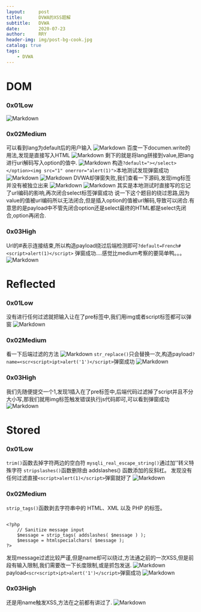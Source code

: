 ```yaml
---
layout:     post
title:      DVWA的XSS题解
subtitle:   DVWA
date:       2020-07-23
author:     RRY
header-img: img/post-bg-cook.jpg
catalog: true
tags:
    - DVWA
---
```

# DOM
### 0x01Low
![Markdown](http://i1.fuimg.com/723602/517b08829b5c5cd8.png)

### 0x02Medium
可以看到lang为default后的用户输入
![Markdown](http://i1.fuimg.com/723602/4a4a7caad93be041.png)
百度一下documen.write的用法,发现是直接写入HTML
![Markdown](http://i1.fuimg.com/723602/0c973c01a9f5dfbd.png)
剩下的就是将lang拼接到value,把lang进行uri解码写入option的值中.
![Markdown](http://i1.fuimg.com/723602/f42952dca1cc4b2b.png)
构造`?default="></select></option><img src="1" onerror="alert(1)">`本地测试发现弹窗成功
![Markdown](http://i1.fuimg.com/723602/4e2688a0b0868498.png)
![Markdown](http://i1.fuimg.com/723602/b8cc8de31494cc64.png)
DVWA却弹窗失败,我们查看一下源码,发现img标签并没有被独立出来
![Markdown](http://i2.tiimg.com/723602/0c6d38b3b23b06b6.png)
![Markdown](http://i2.tiimg.com/723602/70149839083486dc.png)
其实是本地测试时直接写的忘记了url编码的影响,再次闭合select标签弹窗成功
说一下这个题目的绕过思路,因为value的值被url编码所以无法闭合,但是插入option的值被url解码,导致可以闭合.有意思的是payload中不管先闭合option还是select最终的HTML都是select先闭合,option再闭合.

### 0x03High
Url的#表示连接结束,所以构造payload绕过后端检测即可`?default=French#<script>alert(1)</script>`
弹窗成功....感觉比medium考察的要简单鸭。。。
![Markdown](http://i2.tiimg.com/723602/be0c6d1ef6bdcb75.png)


# Reflected
### 0x01Low
没有进行任何过滤就把输入让在了pre标签中,我们用img或者script标签都可以弹窗
![Markdown](http://i2.tiimg.com/723602/70a0f1aedd25f489.png)

### 0x02Medium
看一下后端过滤的方法
![Markdown](http://i1.fuimg.com/723602/d4f84c386d8f8a24.png)
`str_replace()`只会替换一次,构造payload`?name=<scr<script>ipt>alert('1')</script>`弹窗成功
![Markdown](http://i1.fuimg.com/723602/480d5bbd694bd129.png)

### 0x03High
我们先随便提交一个1,发现1插入在了pre标签中,后端代码过滤掉了script并且不分大小写,那我们就用img标签触发错误执行js代码即可,可以看到弹窗成功
![Markdown](http://i2.tiimg.com/723602/4ec5b0cf94197d2d.png)


# Stored
### 0x01Low
`trim()`函数去掉字符两边的空白符
`mysqli_real_escape_string()`通过加'\'转义特殊字符
`stripslashes()`函数删除由 addslashes() 函数添加的反斜杠。
发现没有任何过滤直接`<script>alert(1)</script>`弹窗就好了
![Markdown](http://i1.fuimg.com/723602/1acf34cd4272278c.png)

### 0x02Medium
`strip_tags()`函数剥去字符串中的 HTML、XML 以及 PHP 的标签。
```php+HTML

<?php
    // Sanitize message input
    $message = strip_tags( addslashes( $message ) );
    $message = htmlspecialchars( $message );
?>
```
发现message过滤比较严谨,但是name却可以绕过,方法通之前的一次XSS,但是前段有输入限制,我们需要改一下长度限制,或是抓包发送.
![Markdown](http://i2.tiimg.com/723602/91d891820e2a3bdf.png)
payload`<scr<script>ipt>alert('1')</script>`弹窗成功
![Markdown](http://i1.fuimg.com/723602/1acf34cd4272278c.png)

### 0x03High
还是用name触发XSS,方法在之前都有讲过了.
![Markdown](http://i2.tiimg.com/723602/4f86c19d80b1f27e.png)
